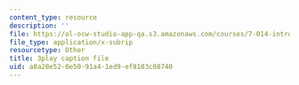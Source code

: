 ```yaml
---
content_type: resource
description: ''
file: https://ol-ocw-studio-app-qa.s3.amazonaws.com/courses/7-014-introductory-biology-spring-2005/a8a28e520e5091a41ed9ef8103c08740_Uf7qNWklQkE.srt
file_type: application/x-subrip
resourcetype: Other
title: 3play caption file
uid: a8a28e52-0e50-91a4-1ed9-ef8103c08740
---
```


